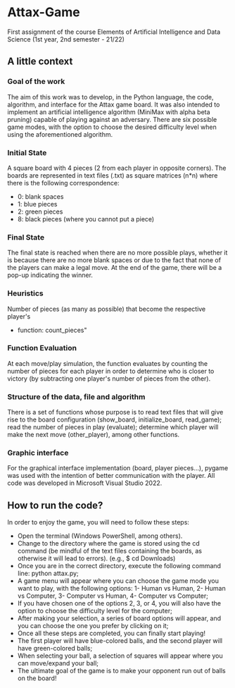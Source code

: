 # Attax-Game
First assignment of the course Elements of Artificial Intelligence and Data Science (1st year, 2nd semester - 21/22)

## A little context
### Goal of the work
The aim of this work was to develop, in the Python language, the code, algorithm, and interface for the Attax game board. It was also intended to implement an artificial intelligence algorithm (MiniMax with alpha beta pruning) capable of playing against an adversary. There are six possible game modes, with the option to choose the desired difficulty level when using the aforementioned algorithm.

### Initial State
A square board with 4 pieces (2 from each player in opposite corners).
The boards are represented in text files (.txt) as square matrices (n*n) where there is the following correspondence:
* 0: blank spaces
* 1: blue pieces
* 2: green pieces
* 8: black pieces (where you cannot put a piece)

### Final State
The final state is reached when there are no more possible plays, whether it is because there are no more blank spaces or due to the fact that none of the players can make a legal move.
At the end of the game, there will be a pop-up indicating the winner.

### Heuristics
Number of pieces (as many as possible) that become the respective player's
* function: count_pieces"

### Function Evaluation
At each move/play simulation, the function evaluates by counting the number of pieces for each player in order to determine who is closer to victory (by subtracting one player's number of pieces from the other).

### Structure of the data, file and algorithm
There is a set of functions whose purpose is to read text files that will give rise to the board configuration (show_board, initialize_board, read_game); read the number of pieces in play (evaluate); determine which player will make the next move (other_player), among other functions.

### Graphic interface
For the graphical interface implementation (board, player pieces...), pygame was used with the intention of better communication with the player. All code was developed in Microsoft Visual Studio 2022.

## How to run the code?
In order to enjoy the game, you will need to follow these steps:
* Open the terminal (Windows PowerShell, among others).
* Change to the directory where the game is stored using the cd command (be mindful of the text files containing the boards, as otherwise it will lead to errors). (e.g., $ cd Downloads)
* Once you are in the correct directory, execute the following command line: python attax.py;
* A game menu will appear where you can choose the game mode you want to play, with the following options: 1- Human vs Human, 2- Human vs Computer, 3- Computer vs Human, 4- Computer vs Computer;
* If you have chosen one of the options 2, 3, or 4, you will also have the option to choose the difficulty level for the computer;
* After making your selection, a series of board options will appear, and you can choose the one you prefer by clicking on it;
* Once all these steps are completed, you can finally start playing!
* The first player will have blue-colored balls, and the second player will have green-colored balls;
* When selecting your ball, a selection of squares will appear where you can move/expand your ball;
* The ultimate goal of the game is to make your opponent run out of balls on the board!




